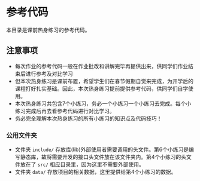 # 参考代码

本目录是课前热身练习的参考代码。

## 注意事项

- 每次作业的参考代码一般在作业批改和讲解完毕再提供出来，供同学们作业结束后进行参考及对比学习
- 但本次热身练习是课前布置，希望学生们在春节假期自觉来完成，为开学后的课程打好扎实基础。因此，本次热身练习提前提供参考代码，供同学们自学使用。
- 本次热身练习共包含7个小练习，务必一个小练习一个小练习去完成。每个小练习完成后再去看参考代码进行对比学习。
- 务必完全理解本次热身练习的所有小练习的知识点及代码技巧！

### 公用文件夹 

- 文件夹 `include/` 存放库(lib)外部使用者需要调用的头文件。第6个小练习是编写静态库，故将需要开发的接口头文件放在该文件夹内。第4个小练习的头文件放在了 `src/` 相应目录里，因为这里不需要外部使用。
- 文件夹 `data/` 存放项目的相关数据，这里提供给第4个小练习的数据。
